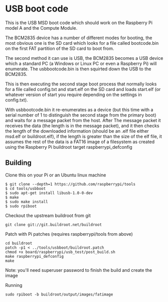 # USB boot code

This is the USB MSD boot code which should work on the Raspberry Pi model A and the Compute Module.

The BCM2835 device has a number of different modes for booting, the most obvious one is the SD card
which looks for a file called bootcode.bin on the first FAT partition of the SD card to boot from.

The second method it can use is USB, the BCM2835 becomes a USB device which a standard PC (a Windows
or Linux PC or even a Raspberry Pi) will enumerate.  The usbbootcode.bin is then squirted down the USB
to the BCM2835.

This is then executing the second stage boot process that normally looks for a file called config.txt
and start.elf on the SD card and loads start.elf (or whatever version of start you require depending
on the settings in config.txt).

With usbbootcode.bin it re-enumerates as a device (but this time with a serial number of 1 to distinguish
the second stage from the primary boot) and waits for a message packet from the host.  After
The message packet it receives the data (the length is in the message packet), and it then checks the
length of the downloaded information (should be an .elf file either msd.elf or buildroot.elf), if the
length is greater than the size of the elf file, it assumes the rest of the data is a FAT16 image of a
filesystem as created using the Raspberry Pi buildroot target raspberrypi_defconfig

## Building

Clone this on your Pi or an Ubuntu linux machine

```
$ git clone --depth=1 https://github.com/raspberrypi/tools
$ cd tools/usbboot
$ sudo apt-get install libusb-1.0-0-dev
$ make
$ sudo make install
$ sudo rpiboot
```

Checkout the upstream buildroot from git

```
git clone git://git.buildroot.net/buildroot
```

Patch with Pi patches (requires raspberrypi/tools from above)

```
cd buildroot
patch -p1 < ../tools/usbboot/buildroot.patch
chmod +x board/raspberrypi/usb_test/post_build.sh
make raspberrypi_defconfig
make
```

Note: you'll need superuser password to finish the build and create the image

Running

```
sudo rpiboot -b buildroot/output/images/fatimage
```
